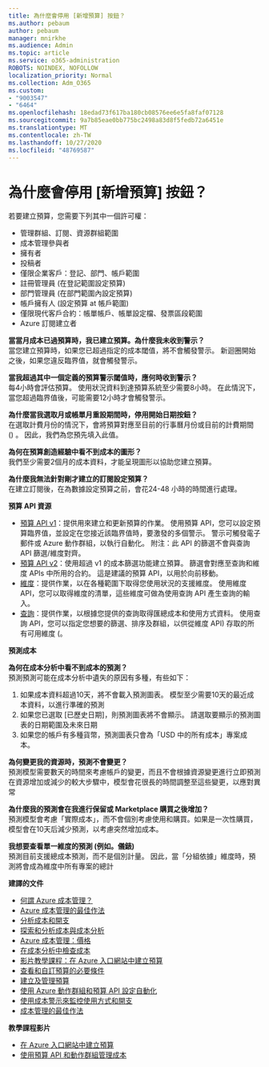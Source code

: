 ```yaml
---
title: 為什麼會停用 [新增預算] 按鈕？
ms.author: pebaum
author: pebaum
manager: mnirkhe
ms.audience: Admin
ms.topic: article
ms.service: o365-administration
ROBOTS: NOINDEX, NOFOLLOW
localization_priority: Normal
ms.collection: Adm_O365
ms.custom:
- "9003547"
- "6464"
ms.openlocfilehash: 18edad73f617ba180cb08576ee6e5fa8faf07128
ms.sourcegitcommit: 9a7b85eae0bb775bc2498a83d8f5fedb72a6451e
ms.translationtype: MT
ms.contentlocale: zh-TW
ms.lasthandoff: 10/27/2020
ms.locfileid: "48769587"
---
```

# <a name="why-is-the-add-budget-button-disabled-for-me"></a>為什麼會停用 [新增預算] 按鈕？

若要建立預算，您需要下列其中一個許可權：

- 管理群組、訂閱、資源群組範圍
- 成本管理參與者
- 擁有者
- 投稿者
- 僅限企業客戶：登記、部門、帳戶範圍
- 註冊管理員 (在登記範圍設定預算) 
- 部門管理員 (在部門範圍內設定預算) 
- 帳戶擁有人 (設定預算 at 帳戶範圍) 
- 僅限現代客戶合約：帳單帳戶、帳單設定檔、發票區段範圍
- Azure 訂閱建立者

**當當月成本已過預算時，我已建立預算。為什麼我未收到警示？**  
當您建立預算時，如果您已超過指定的成本閾值，將不會觸發警示。 新迴圈開始之後，如果您違反臨界值，就會觸發警示。

**當我超過其中一個定義的預算警示閾值時，應何時收到警示？**  
每4小時會評估預算。 使用狀況資料到達預算系統至少需要8小時。 在此情況下，當您超過臨界值後，可能需要12小時才會觸發警示。

**為什麼當我選取月或帳單月重設期間時，停用開始日期按鈕？**  
在選取計費月份的情況下，會將預算對應至目前的行事曆月份或目前的計費期間 () 。 因此，我們為您預先填入此值。

**為何在預算創造經驗中看不到成本的圖形？**  
我們至少需要2個月的成本資料，才能呈現圖形以協助您建立預算。

**為什麼我無法針對剛才建立的訂閱設定預算？**  
在建立訂閱後，在為數據設定預算之前，會花24-48 小時的時間進行處理。

**預算 API 資源**

- [預算 API v1](https://docs.microsoft.com/rest/api/consumption/budgets?WT.mc_id=Portal-Microsoft_Azure_Support)：提供用來建立和更新預算的作業。 使用預算 API，您可以設定預算臨界值，並設定在您接近該臨界值時，要激發的多個警示。 警示可觸發電子郵件或 Azure 動作群組，以執行自動化。 附注：此 API 的篩選不會與查詢 API 篩選/維度對齊。
- [預算 API v2](https://github.com/Azure/azure-rest-api-specs/blob/master/specification/cost-management/resource-manager/Microsoft.CostManagement/preview/2019-04-01-preview/examples/CreateOrUpdateBudget.json)：使用超過 v1 的成本篩選功能建立預算。 篩選會對應至查詢和維度 APIs 中所用的合約。 這是建議的預算 API，以用於向前移動。
- [維度](https://docs.microsoft.com/rest/api/cost-management/dimensions?WT.mc_id=Portal-Microsoft_Azure_Support)：提供作業，以在各種範圍下取得您使用狀況的支援維度。 使用維度 API，您可以取得維度的清單，這些維度可做為使用查詢 API 產生查詢的輸入。
- [查詢](https://docs.microsoft.com/rest/api/cost-management/query?WT.mc_id=Portal-Microsoft_Azure_Support)：提供作業，以根據您提供的查詢取得匯總成本和使用方式資料。 使用查詢 API，您可以指定您想要的篩選、排序及群組，以供從維度 API) 存取的所有可用維度 (。

**預測成本**

**為何在成本分析中看不到成本的預測？**  
預測預測可能在成本分析中遺失的原因有多種，有些如下：

1. 如果成本資料超過10天，將不會載入預測圖表。 模型至少需要10天的最近成本資料，以進行準確的預測
2. 如果您已選取 [已歷史日期]，則預測圖表將不會顯示。 請選取要顯示的預測圖表的日期範圍及未來日期
3. 如果您的帳戶有多種貨幣，預測圖表只會為「USD 中的所有成本」專案成本。

**為何變更我的資源時，預測不會變更？**  
預測模型需要數天的時間來考慮帳戶的變更，而且不會根據資源變更進行立即預測  
在資源增加或減少的較大步驟中，模型會花很長的時間調整至這些變更，以應對異常

**為什麼我的預測會在我進行保留或 Marketplace 購買之後增加？**  
預測模型會考慮「實際成本」，而不會個別考慮使用和購買。如果是一次性購買，模型會在10天后減少預測，以考慮突然增加成本。

**我想要查看單一維度的預測 (例如。儀錶)**  
預測目前支援總成本預測，而不是個別計量。 因此，當「分組依據」維度時，預測將會成為維度中所有專案的總計

**建譯的文件**

- [何謂 Azure 成本管理？](https://docs.microsoft.com/azure/cost-management/overview-cost-mgt?WT.mc_id=Portal-Microsoft_Azure_Support)
- [Azure 成本管理的最佳作法](https://docs.microsoft.com/azure/cost-management/cost-mgt-best-practices?WT.mc_id=Portal-Microsoft_Azure_Support)
- [分析成本和開支](https://docs.microsoft.com/azure/cost-management/quick-acm-cost-analysis?WT.mc_id=Portal-Microsoft_Azure_Support)
- [探索和分析成本與成本分析](https://docs.microsoft.com/azure/cost-management/quick-acm-cost-analysis?WT.mc_id=Portal-Microsoft_Azure_Support)
- [Azure 成本管理：價格](https://azure.microsoft.com/services/cost-management/#pricing)
- [在成本分析中檢查成本](https://docs.microsoft.com/azure/cost-management-billing/costs/quick-acm-cost-analysis?WT.mc_id=Portal-Microsoft_Azure_Support#review-costs-in-cost-analysis)
- [影片教學課程：在 Azure 入口網站中建立預算](https://www.youtube.com/watch?v=ExIVG_Gr45A&t=4s)
- [查看和自訂預算的必要條件](https://docs.microsoft.com/azure/cost-management-billing/costs/tutorial-acm-create-budgets?WT.mc_id=Portal-Microsoft_Azure_Support#prerequisites)
- [建立及管理預算](https://docs.microsoft.com/azure/cost-management-billing/costs/tutorial-acm-create-budgets?WT.mc_id=Portal-Microsoft_Azure_Support#create-a-budget-in-the-azure-portal)
- [使用 Azure 動作群組和預算 API 設定自動化](https://docs.microsoft.com/azure/cost-management/tutorial-acm-create-budgets?WT.mc_id=Portal-Microsoft_Azure_Support#trigger-an-action-group)
- [使用成本警示來監控使用方式和開支](https://docs.microsoft.com/azure/cost-management/cost-mgt-alerts-monitor-usage-spending?WT.mc_id=Portal-Microsoft_Azure_Support)
- [成本管理的最佳作法](https://docs.microsoft.com/azure/cost-management/cost-mgt-best-practices?WT.mc_id=Portal-Microsoft_Azure_Support)  

**教學課程影片**

- [在 Azure 入口網站中建立預算](https://go.microsoft.com/fwlink/?linkid=2146761)
- [使用預算 API 和動作群組管理成本](https://go.microsoft.com/fwlink/?linkid=2147038)